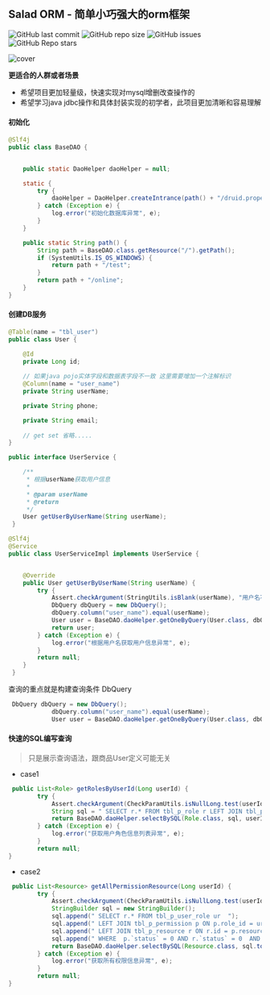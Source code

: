 
## Salad ORM - 简单小巧强大的orm框架
![GitHub last commit](https://img.shields.io/github/last-commit/ShiFengCui/salad-orm)
![GitHub repo size](https://img.shields.io/github/repo-size/ShiFengCui/salad-orm)
![GitHub issues](https://img.shields.io/github/issues/ShiFengCui/salad-orm)
![GitHub Repo stars](https://img.shields.io/github/stars/ShiFengCui/salad-orm?style=social)

![cover](https://user-images.githubusercontent.com/36906841/128585436-495d568b-0b68-4209-b290-58253f34ea4d.png)


**更适合的人群或者场景**

- 希望项目更加轻量级，快速实现对mysql增删改查操作的
- 希望学习java jdbc操作和具体封装实现的初学者，此项目更加清晰和容易理解 

#### 初始化

```java
@Slf4j
public class BaseDAO {


    public static DaoHelper daoHelper = null;

    static {
        try {
            daoHelper = DaoHelper.createIntrance(path() + "/druid.properties");
        } catch (Exception e) {
            log.error("初始化数据库异常", e);
        }
    }

    public static String path() {
        String path = BaseDAO.class.getResource("/").getPath();
        if (SystemUtils.IS_OS_WINDOWS) {
            return path + "/test";
        }
        return path + "/online";
    }
}
```

#### 创建DB服务

```java
@Table(name = "tbl_user")
public class User {

    @Id
    private Long id;
    
    // 如果java pojo实体字段和数据表字段不一致 这里需要增加一个注解标识
    @Column(name = "user_name")
    private String userName;

    private String phone;

    private String email;
    
    // get set 省略.....
}
```


```java
public interface UserService {

    /**
     * 根据userName获取用户信息
     *
     * @param userName
     * @return
     */
    User getUserByUserName(String userName);
 }
```

```java
@Slf4j
@Service
public class UserServiceImpl implements UserService {


    @Override
    public User getUserByUserName(String userName) {
        try {
            Assert.checkArgument(StringUtils.isBlank(userName), "用户名不能为空");
            DbQuery dbQuery = new DbQuery();
            dbQuery.column("user_name").equal(userName);
            User user = BaseDAO.daoHelper.getOneByQuery(User.class, dbQuery, "*", null);
            return user;
        } catch (Exception e) {
            log.error("根据用户名获取用户信息异常", e);
        }
        return null;
    }
 }
```

查询的重点就是构建查询条件 DbQuery

```java
 DbQuery dbQuery = new DbQuery();
            dbQuery.column("user_name").equal(userName);
            User user = BaseDAO.daoHelper.getOneByQuery(User.class, dbQuery, "*", null);
```

#### 快速的SQL编写查询

> 只是展示查询语法，跟商品User定义可能无关

- case1

```java
 public List<Role> getRolesByUserId(Long userId) {
        try {
            Assert.checkArgument(CheckParamUtils.isNullLong.test(userId), "用户id不能为空");
            String sql = " SELECT r.* FROM tbl_p_role r LEFT JOIN tbl_p_user_role ur on ur.role_id = r.id WHERE  r.`status` = 0 AND ur.user_id = ? ;";
            return BaseDAO.daoHelper.selectBySQL(Role.class, sql, userId);
        } catch (Exception e) {
            log.error("获取用户角色信息列表异常", e);
        }
        return null;
}
```

- case2

```java
 public List<Resource> getAllPermissionResource(Long userId) {
        try {
            Assert.checkArgument(CheckParamUtils.isNullLong.test(userId), "用户信息不能为空");
            StringBuilder sql = new StringBuilder();
            sql.append(" SELECT r.* FROM tbl_p_user_role ur  ");
            sql.append(" LEFT JOIN tbl_p_permission p ON p.role_id = ur.role_id ");
            sql.append(" LEFT JOIN tbl_p_resource r ON r.id = p.resource_id ");
            sql.append(" WHERE  p.`status` = 0 AND r.`status` = 0  AND ur.user_id = ?  ");
            return BaseDAO.daoHelper.selectBySQL(Resource.class, sql.toString(), userId);
        } catch (Exception e) {
            log.error("获取所有权限信息异常", e);
        }
        return null;
}
```



